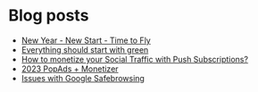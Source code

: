 # Blog posts
<!-- BLOG-POST-LIST:START -->
- [New Year - New Start - Time to Fly](https://afflift.com/f/threads/new-year-new-start-time-to-fly.10184/)
- [Everything should start with green](https://afflift.com/f/threads/everything-should-start-with-green.10253/)
- [How to monetize your Social Traffic with Push Subscriptions?](https://afflift.com/f/threads/how-to-monetize-your-social-traffic-with-push-subscriptions.10271/)
- [2023 PopAds + Monetizer](https://afflift.com/f/threads/2023-popads-monetizer.10185/)
- [Issues with Google Safebrowsing](https://afflift.com/f/threads/issues-with-google-safebrowsing.10136/)
<!-- BLOG-POST-LIST:END -->
